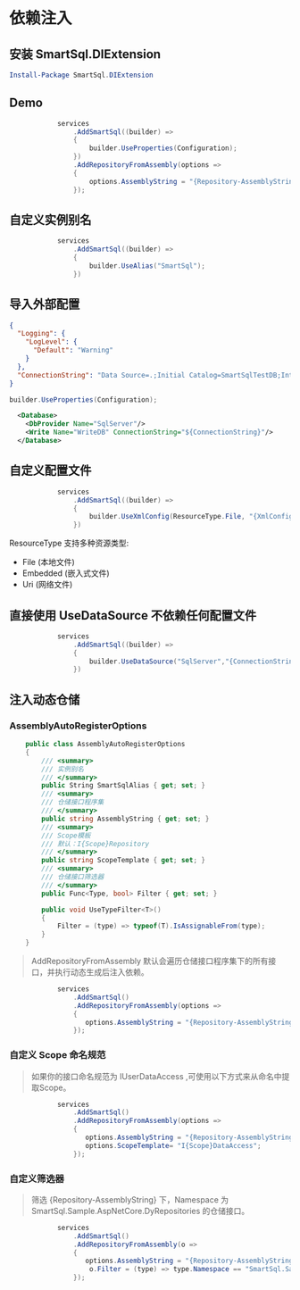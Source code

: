 # 依赖注入

## 安装 SmartSql.DIExtension

``` powershell
Install-Package SmartSql.DIExtension
```

## Demo

``` csharp
            services
                .AddSmartSql((builder) =>
                {
                    builder.UseProperties(Configuration);
                })
                .AddRepositoryFromAssembly(options =>
                {
                    options.AssemblyString = "{Repository-AssemblyString}";
                });
```

## 自定义实例别名

``` csharp
            services
                .AddSmartSql((builder) =>
                {
                    builder.UseAlias("SmartSql");
                })
```

## 导入外部配置

``` json
{
  "Logging": {
    "LogLevel": {
      "Default": "Warning"
    }
  },
  "ConnectionString": "Data Source=.;Initial Catalog=SmartSqlTestDB;Integrated Security=True;MultipleActiveResultSets=true"
}
```

``` csharp
builder.UseProperties(Configuration);
```

``` xml
  <Database>
    <DbProvider Name="SqlServer"/>
    <Write Name="WriteDB" ConnectionString="${ConnectionString}"/>
  </Database>
```

## 自定义配置文件

``` csharp
            services
                .AddSmartSql((builder) =>
                {
                    builder.UseXmlConfig(ResourceType.File, "{XmlConfigPath}");
                })
```

ResourceType 支持多种资源类型:

- File (本地文件)
- Embedded (嵌入式文件)
- Uri (网络文件)

## 直接使用 UseDataSource 不依赖任何配置文件

``` csharp
            services
                .AddSmartSql((builder) =>
                {
                    builder.UseDataSource("SqlServer","{ConnectionString}");
                })
```

## 注入动态仓储

### AssemblyAutoRegisterOptions

``` csharp
    public class AssemblyAutoRegisterOptions
    {
        /// <summary>
        /// 实例别名
        /// </summary>
        public String SmartSqlAlias { get; set; }
        /// <summary>
        /// 仓储接口程序集
        /// </summary>
        public string AssemblyString { get; set; }
        /// <summary>
        /// Scope模板
        /// 默认：I{Scope}Repository
        /// </summary>
        public string ScopeTemplate { get; set; }
        /// <summary>
        /// 仓储接口筛选器
        /// </summary>
        public Func<Type, bool> Filter { get; set; }

        public void UseTypeFilter<T>()
        {
            Filter = (type) => typeof(T).IsAssignableFrom(type);
        }
    }
```

> AddRepositoryFromAssembly 默认会遍历仓储接口程序集下的所有接口，并执行动态生成后注入依赖。

``` csharp
            services
                .AddSmartSql()
                .AddRepositoryFromAssembly(options =>
                {
                   options.AssemblyString = "{Repository-AssemblyString}";
                });
```

### 自定义 Scope 命名规范

> 如果你的接口命名规范为 IUserDataAccess ,可使用以下方式来从命名中提取Scope。

``` csharp
            services
                .AddSmartSql()
                .AddRepositoryFromAssembly(options =>
                {
                   options.AssemblyString = "{Repository-AssemblyString}";
                   options.ScopeTemplate= "I{Scope}DataAccess";
                });
```

### 自定义筛选器

> 筛选 {Repository-AssemblyString} 下，Namespace 为 SmartSql.Sample.AspNetCore.DyRepositories 的仓储接口。

``` csharp
            services
                .AddSmartSql()
                .AddRepositoryFromAssembly(o =>
                {
                   options.AssemblyString = "{Repository-AssemblyString}";
                    o.Filter = (type) => type.Namespace == "SmartSql.Sample.AspNetCore.DyRepositories";
                });
```